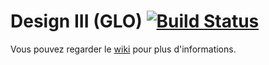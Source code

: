 # Design III (GLO) [![Build Status](https://travis-ci.com/AntoineGagne/design-3-glo.svg?token=z8MuAdp4BiCLDyKa2y46&branch=master)](https://travis-ci.com/AntoineGagne/design-3-glo)

Vous pouvez regarder le [wiki](https://github.com/AntoineGagne/design-3-glo/wiki) pour plus d'informations.
